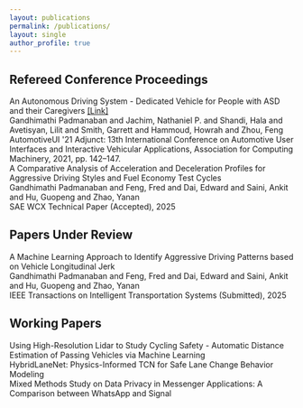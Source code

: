 ```yaml
---
layout: publications
permalink: /publications/
layout: single
author_profile: true
---
```

<div class="publications">
  <h2>Refereed Conference Proceedings</h2>
  <div class="pub-item">
    <div class="pub-title">An Autonomous Driving System - Dedicated Vehicle for People with ASD and their Caregivers
    <span><a href="https://doi.org/https://doi.org/10.1145/3473682.3480282" target="_blank">[Link]</a></span></div>
    <div class="pub-authors">
      <span class="highlight-author">Gandhimathi Padmanaban</span> and Jachim, Nathaniel P. and Shandi, Hala and Avetisyan, Lilit and Smith, Garrett and Hammoud, Howrah and Zhou, Feng
    </div>
    <div class="pub-venue">AutomotiveUI '21 Adjunct: 13th International Conference on Automotive User Interfaces and Interactive Vehicular Applications, Association for Computing Machinery, 2021, pp. 142–147.</div>
  </div>
  <div class="pub-item">
    <div class="pub-title">A Comparative Analysis of Acceleration and Deceleration Profiles for Aggressive Driving Styles and Fuel Economy Test Cycles</div>
    <div class="pub-authors">
      <span class="highlight-author">Gandhimathi Padmanaban</span> and Feng, Fred and Dai, Edward and Saini, Ankit and Hu, Guopeng and Zhao, Yanan
    </div>
    <div class="pub-venue">SAE WCX Technical Paper (Accepted), 2025</div>
  </div>

  <h2>Papers Under Review</h2>
  <div class="pub-item">
    <div class="pub-title">A Machine Learning Approach to Identify Aggressive Driving Patterns based on Vehicle Longitudinal Jerk</div>
    <div class="pub-authors">
      <span class="highlight-author">Gandhimathi Padmanaban</span> and Feng, Fred and Dai, Edward and Saini, Ankit and Hu, Guopeng and Zhao, Yanan
    </div>
    <div class="pub-venue">IEEE Transactions on Intelligent Transportation Systems (Submitted), 2025</div>
  </div>

  <h2>Working Papers</h2>
  <div class="pub-item">
    <div class="pub-title">Using High-Resolution Lidar to Study Cycling Safety - Automatic Distance Estimation of Passing Vehicles via Machine Learning</div>
    <!-- <div class="pub-authors">
      Moustafa, Rayane and Feng, Fred and <span class="highlight-author">Gandhimathi Padmanaban</span>
    </div>
    <div class="pub-venue">(TBD), 2024</div> -->
  </div>
  <div class="pub-item">
    <div class="pub-title">HybridLaneNet: Physics-Informed TCN for Safe Lane Change Behavior Modeling</div>
    <!-- <div class="pub-authors">
      <span class="highlight-author">Gandhimathi Padmanaban</span> and Murphey, Yi Lu
    </div>
    <div class="pub-venue">(TBD), 2024</div> -->
  </div>
  <div class="pub-item">
    <div class="pub-title">Mixed Methods Study on Data Privacy in Messenger Applications: A Comparison between WhatsApp and Signal</div>
    <!-- <div class="pub-authors">
      <span class="highlight-author">Gandhimathi Padmanaban</span> and Shandi, Hala and Garrett and Zhou, Feng
    </div>
    <div class="pub-venue">(TBD), 2024</div> -->
  </div>
</div>